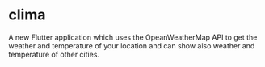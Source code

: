 # clima

A new Flutter application which uses the OpeanWeatherMap API to get the weather and temperature of your location and can show also weather and temperature of other cities.

